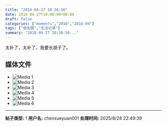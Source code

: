 ```yaml
---
title: "2016-04-27 10:36:56"
date: 2016-04-27T10:00:00+08:00
draft: false
categories: ["moments","2016","2016-04"]
tags: ["朋友圈","生活记录"]
summary: "2016-04-27 10:36:56..."
---
```


太补了，太补了，我要长胡子了。

## 媒体文件

- ![Media 1](/Moments/photos/2016-04-27/201604271036560.jpg)
- ![Media 2](/Moments/photos/2016-04-27/201604271036561.jpg)
- ![Media 3](/Moments/photos/2016-04-27/201604271036562.jpg)
- ![Media 4](/Moments/photos/2016-04-27/201604271036563.jpg)
- ![Media 5](/Moments/photos/2016-04-27/201604271036564.jpg)
- ![Media 6](/Moments/photos/2016-04-27/201604271036565.jpg)

---

**帖子类型:** 1
**用户名:** chenxueyuan001
**处理时间:** 2025/8/28 22:49:39